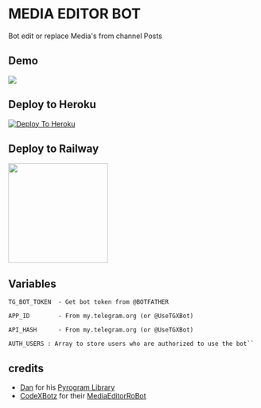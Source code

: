# MEDIA EDITOR BOT 
Bot edit or replace Media's from channel Posts

## Demo 
<a href="https://t.me/MediaEditorRoBot"><img src="https://img.shields.io/badge/Demo-Telegram%20Bot-blue.svg?logo=telegram"></a>

## Deploy to Heroku

[![Deploy To Heroku](https://www.herokucdn.com/deploy/button.svg)](https://heroku.com/deploy?template=https://github.com/Jack-of-tg/MEDIA-EDITOR-BOT/)

## Deploy to Railway
<p><a href=https://railway.app/new/template?template=https://github.com/JegadishTamizh/Media-Replacer&envs=API_ID,API_HASH,TG_BOT_TOKEN,AUTH_USERS&API_IDDesc=Your+App+id+and+hash+:get+it+from+my.telegram.org/apps&API_HASHDesc=Your+App+id+and+hash+:get+it+from+my.telegram.org/apps&TG_BOT_TOKENDesc=Your+Bot+Api+Token+Get+it+from+@botfather&AUTH_USERSDesc=Array+to+store+users+who+are+authorized+to+use+the+bot&AUTH_USERSDefault=749673781> <img src="https://img.shields.io/badge/Deploy%20To%20Railway-blueviolet?style=for-the-badge&logo=railway" width="200""/></a></p>

## Variables
````
TG_BOT_TOKEN  - Get bot token from @BOTFATHER

APP_ID        - From my.telegram.org (or @UseTGXBot)

API_HASH      - From my.telegram.org (or @UseTGXBot)

AUTH_USERS : Array to store users who are authorized to use the bot``
````
## credits 

* [Dan](https://telegram.dog/TamilFusion1) for his [Pyrogram Library](https://github.com/pyrogram/pyrogram)
* [CodeXBotz](https://telegram.dog/TamilFusion1) for their [MediaEditorRoBot](https://t.me/MediaEditorRoBot)

